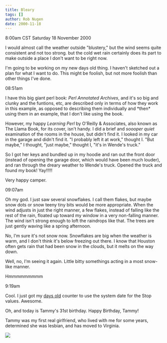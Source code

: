 ```yaml
---
title: Bleary
tags: []
author: Rob Nugen
date: 2000-11-18
---
```


<title>Cold and wet</title>
<p class=date>8:00am CST Saturday 18 November 2000

<p>I would almost call the weather outside "blustery," but the wind
seems quite consistent and not too strong.  but the cold wet rain
certainly does its part to make outside a place I don't want to be
right now.

<p>I'm going to be working on my new days old thing.  I haven't
sketched out a plan for what I want to do.  This might be foolish, but
not more foolish than other things I've done.

<p class=date>08:51am

<p>I have this big giant perl book: <em>Perl Annotated Archives</em>,
and it's so big and clunky and the funtions, etc, are described only
in terms of how they work in this example, as opposed to describing
them individually and *then* using them in an example, that I don't
like using the book.

<p>However, my happy <em>Learning Perl</em> by O'Reilly & Associates,
also known as The Llama Book, for its cover, isn't handy.  I did a
brief and <em>soooper quiet</em> examination of the rooms in the
house, but didn't find it.  I looked in my car in the garage and
didn't find it.  "I probably left it at work," thought I.  "But
maybe," I thought, "just maybe," thought I, "it's in Wende's truck."

<p>So I got her keys and bundled up in my hoodie and ran out the front
door (instead of opening the garage door, which would have been much
louder), and ran through the dreary weather to Wende's truck.  Opened
the truck and found my book!  Yay!!!!!

<p>Very happy camper.

<p class=date>09:07am

<p>Oh my god.  I just saw several snowflakes.  I call them flakes, but
maybe snow dots or snow teeny tiny bits would be more appropriate.
When the wind adjusts in just the right manner, a few flakes, instead
of falling like the rest of the rain, floated up toward my window in a
very non-falling manner.  The wind isn't strong enough to loft the
raindrops like that.  The trees are just gently waving like a spring
afternoon.

<p>No, I'm sure it's not snow now.  Snowflakes are big when the
weather is warm, and I don't think it's below freezing out there.  I
know that Houston often gets rain that had been snow in the clouds,
but it melts on the way down.

<p>Well, no, I'm seeing it again.  Little bitty somethings acting in a
most snow-like manner.

<p>Hmmmmmmmmm

<p class=date>9:19am

<p>Cool.  I just got my <a href="/cgi-local/days/daysold.pl">days
old</a> counter to use the system date for the Stop values.  Awesome.

<p>Oh, and today is Tammy's 31st birthday.  Happy Birthday, Tammy!

<p>Tammy was my first real girlfriend, who lived with me for some
years, determined she was lesbian, and has moved to Virginia.

<p><img src='/images/rob/wL-ROB.gif'>

